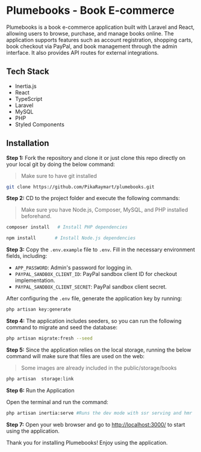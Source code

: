 
# Plumebooks - Book E-commerce

Plumebooks is a book e-commerce application built with Laravel and React, allowing users to browse, purchase, and manage books online. The application supports features such as account registration, shopping carts, book checkout via PayPal, and book management through the admin interface. It also provides API routes for external integrations.

## Tech Stack

- Inertia.js
- React
- TypeScript
- Laravel
- MySQL
- PHP
- Styled Components

## Installation

**Step 1:** Fork the repository and clone it or just clone this repo directly on your local git by doing the below command:
> Make sure to have git installed

```bash
git clone https://github.com/PikaRaymart/plumebooks.git
```

**Step 2:** CD to the project folder and execute the following commands:

> Make sure you have Node.js, Composer, MySQL, and PHP installed beforehand.

```bash
composer install   # Install PHP dependencies

npm install       # Install Node.js dependencies
```

**Step 3:** Copy the `.env.example` file to `.env`. Fill in the necessary environment fields, including:
  - `APP_PASSWORD`: Admin's password for logging in.
  - `PAYPAL_SANDBOX_CLIENT_ID`: PayPal sandbox client ID for checkout implementation.
  - `PAYPAL_SANDBOX_CLIENT_SECRET`: PayPal sandbox client secret.

  After configuring the `.env` file, generate the application key by running:

  ```bash
  php artisan key:generate
  ```

**Step 4:** The application includes seeders, so you can run the following command to migrate and seed the database:

  ```bash
  php artisan migrate:fresh --seed
  ```
  
 **Step 5:** Since the application relies on the local storage, running the below command will make sure that files are used on the web:
 > Some images are already included in the public/storage/books

  ```bash
  php artisan  storage:link
  ```

**Step 6:** Run the Application

Open the terminal and run the command:

  ```bash
  php artisan inertia:serve #Runs the dev mode with ssr serving and hmr
  ```

**Step 7:** Open your web browser and go to [http://localhost:3000/](http://localhost:3000/) to start using the application.

Thank you for installing Plumebooks! Enjoy using the application.
